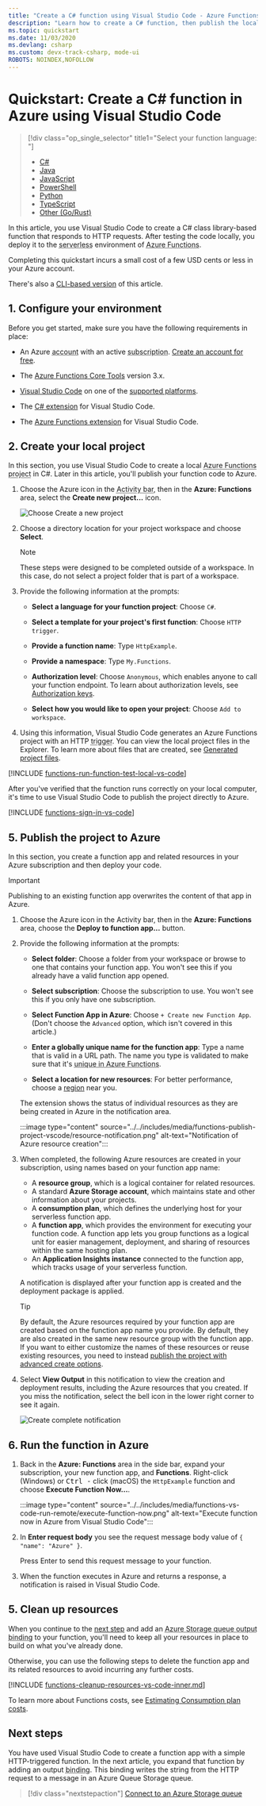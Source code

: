 ```yaml
---
title: "Create a C# function using Visual Studio Code - Azure Functions"
description: "Learn how to create a C# function, then publish the local project to serverless hosting in Azure Functions using the Azure Functions extension in Visual Studio Code. "
ms.topic: quickstart
ms.date: 11/03/2020
ms.devlang: csharp
ms.custom: devx-track-csharp, mode-ui
ROBOTS: NOINDEX,NOFOLLOW
---
```


# Quickstart: Create a C# function in Azure using Visual Studio Code

> [!div class="op_single_selector" title1="Select your function language: "]
> - [C#](create-first-function-vs-code-csharp.md)
> - [Java](create-first-function-vs-code-java.md)
> - [JavaScript](create-first-function-vs-code-node.md)
> - [PowerShell](create-first-function-vs-code-powershell.md)
> - [Python](create-first-function-vs-code-python.md)
> - [TypeScript](create-first-function-vs-code-typescript.md)
> - [Other (Go/Rust)](create-first-function-vs-code-other.md)

In this article, you use Visual Studio Code to create a C# class library-based function that responds to HTTP requests. After testing the code locally, you deploy it to the <abbr title="A runtime computing environment in which all the details of the server are transparent to application developers, simplifying the process of deploying and managing code.">serverless</abbr> environment of <abbr title="Azure's service that provides a low-cost serverless computing environment for applications.">Azure Functions</abbr>.

Completing this quickstart incurs a small cost of a few USD cents or less in your Azure account.

There's also a [CLI-based version](create-first-function-cli-csharp.md) of this article.
    
## 1. Configure your environment

Before you get started, make sure you have the following requirements in place:

+ An Azure <abbr title="The profile that maintains billing information for Azure usage.">account</abbr> with an active <abbr title="The basic organizational structure in which you manage resources in Azure, typically associated with an individual or department within an organization.">subscription</abbr>. [Create an account for free](https://azure.microsoft.com/free/?ref=microsoft.com&utm_source=microsoft.com&utm_medium=docs&utm_campaign=visualstudio).

+ The [Azure Functions Core Tools](functions-run-local.md#install-the-azure-functions-core-tools) version 3.x.

+ [Visual Studio Code](https://code.visualstudio.com/) on one of the [supported platforms](https://code.visualstudio.com/docs/supporting/requirements#_platforms).

+ The [C# extension](https://marketplace.visualstudio.com/items?itemName=ms-dotnettools.csharp) for Visual Studio Code.  

+ The [Azure Functions extension](https://marketplace.visualstudio.com/items?itemName=ms-azuretools.vscode-azurefunctions) for Visual Studio Code.

## <a name="create-an-azure-functions-project"></a>2. Create your local project

In this section, you use Visual Studio Code to create a local <abbr title="A logical container for one or more individual functions that can be deployed and managed together.">Azure Functions project</abbr> in C#. Later in this article, you'll publish your function code to Azure.

1. Choose the Azure icon in the <abbr title="The vertical group of icons on the left side of the Visual Studio Code window.">Activity bar</abbr>, then in the **Azure: Functions** area, select the **Create new project...** icon.

    ![Choose Create a new project](./media/functions-create-first-function-vs-code/create-new-project.png)

1. Choose a directory location for your project workspace and choose **Select**.

    > [!NOTE]
    > These steps were designed to be completed outside of a workspace. In this case, do not select a project folder that is part of a workspace.

1. Provide the following information at the prompts:

    + **Select a language for your function project**: Choose `C#`.

    + **Select a template for your project's first function**: Choose `HTTP trigger`.

    + **Provide a function name**: Type `HttpExample`.

    + **Provide a namespace**: Type `My.Functions`.

    + **Authorization level**: Choose `Anonymous`, which enables anyone to call your function endpoint. To learn about authorization levels, see [Authorization keys](functions-bindings-http-webhook-trigger.md#authorization-keys).

    + **Select how you would like to open your project**: Choose `Add to workspace`.

1. Using this information, Visual Studio Code generates an Azure Functions project with an HTTP <abbr title="The type of event that invokes the function’s code, such as an HTTP request, a queue message, or a specific time.">trigger</abbr>. You can view the local project files in the Explorer. To learn more about files that are created, see [Generated project files](functions-develop-vs-code.md#generated-project-files).

[!INCLUDE [functions-run-function-test-local-vs-code](../../includes/functions-run-function-test-local-vs-code.md)]

After you've verified that the function runs correctly on your local computer, it's time to use Visual Studio Code to publish the project directly to Azure.

[!INCLUDE [functions-sign-in-vs-code](../../includes/functions-sign-in-vs-code.md)]

## 5. Publish the project to Azure

In this section, you create a function app and related resources in your Azure subscription and then deploy your code. 

> [!IMPORTANT]
> Publishing to an existing function app overwrites the content of that app in Azure. 

1. Choose the Azure icon in the Activity bar, then in the **Azure: Functions** area, choose the **Deploy to function app...** button.

    

1. Provide the following information at the prompts:

    + **Select folder**: Choose a folder from your workspace or browse to one that contains your function app. You won't see this if you already have a valid function app opened.

    + **Select subscription**: Choose the subscription to use. You won't see this if you only have one subscription.

    + **Select Function App in Azure**: Choose `+ Create new Function App`. (Don't choose the `Advanced` option, which isn't covered in this article.)

    + **Enter a globally unique name for the function app**: Type a name that is valid in a URL path. The name you type is validated to make sure that it's <abbr title="The name must be unique across all Functions projects used by all Azure customers globally. Typically, you use a combination of your personal or company name, application name, and a numeric identifier, as in contoso-bizapp-func-20">unique in Azure Functions</abbr>. 

    + **Select a location for new resources**:  For better performance, choose a [region](https://azure.microsoft.com/regions/) near you.

    The extension shows the status of individual resources as they are being created in Azure in the notification area.

    :::image type="content" source="../../includes/media/functions-publish-project-vscode/resource-notification.png" alt-text="Notification of Azure resource creation":::

1. When completed, the following Azure resources are created in your subscription, using names based on your function app name:

    + A **resource group**, which is a logical container for related resources.
    + A standard **Azure Storage account**, which maintains state and other information about your projects.
    + A **consumption plan**, which defines the underlying host for your serverless function app. 
    + A **function app**, which provides the environment for executing your function code. A function app lets you group functions as a logical unit for easier management, deployment, and sharing of resources within the same hosting plan.
    + An **Application Insights instance** connected to the function app, which tracks usage of your serverless function.

    A notification is displayed after your function app is created and the deployment package is applied. 

    > [!TIP]
    > By default, the Azure resources required by your function app are created based on the function app name you provide. By default, they are also created in the same new resource group with the function app. If you want to either customize the names of these resources or reuse existing resources, you need to instead [publish the project with advanced create options](functions-develop-vs-code.md#enable-publishing-with-advanced-create-options).


1. Select **View Output** in this notification to view the creation and deployment results, including the Azure resources that you created. If you miss the notification, select the bell icon in the lower right corner to see it again.

    ![Create complete notification](./media/functions-create-first-function-vs-code/function-create-notifications.png)

## 6. Run the function in Azure

1. Back in the **Azure: Functions** area in the side bar, expand your subscription, your new function app, and **Functions**. Right-click (Windows) or <kbd>Ctrl -</kbd> click (macOS) the `HttpExample` function and choose **Execute Function Now...**.

    :::image type="content" source="../../includes/media/functions-vs-code-run-remote/execute-function-now.png" alt-text="Execute function now in Azure from Visual Studio Code":::

1. In **Enter request body** you see the request message body value of `{ "name": "Azure" }`.

    Press Enter to send this request message to your function.  

1. When the function executes in Azure and returns a response, a notification is raised in Visual Studio Code.

## 5. Clean up resources

When you continue to the [next step](#next-steps) and add an <abbr title="A means to associate a function with a storage queue, so that it can create messages on the queue.">Azure Storage queue output binding</abbr> to your function, you'll need to keep all your resources in place to build on what you've already done.

Otherwise, you can use the following steps to delete the function app and its related resources to avoid incurring any further costs.

[!INCLUDE [functions-cleanup-resources-vs-code-inner.md](../../includes/functions-cleanup-resources-vs-code-inner.md)]

To learn more about Functions costs, see [Estimating Consumption plan costs](functions-consumption-costs.md).

## Next steps

You have used Visual Studio Code to create a function app with a simple HTTP-triggered function. In the next article, you expand that function by adding an output <abbr title="A declarative connection between a function and other resources. An input binding provides data to the function; an output binding provides data from the function to other resources.">binding</abbr>. This binding writes the string from the HTTP request to a message in an Azure Queue Storage queue. 

> [!div class="nextstepaction"]
> [Connect to an Azure Storage queue](functions-add-output-binding-storage-queue-vs-code.md?pivots=programming-language-csharp)

[Azure Functions Core Tools]: functions-run-local.md
[Azure Functions extension for Visual Studio Code]: https://marketplace.visualstudio.com/items?itemName=ms-azuretools.vscode-azurefunctions
